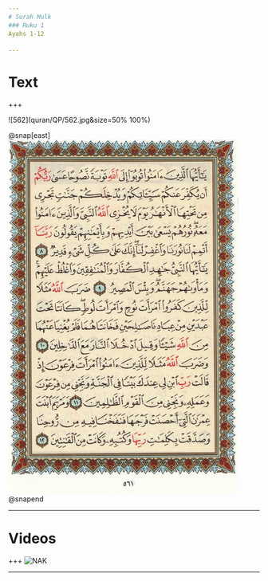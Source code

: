 ```yaml
---
# Surah Mulk
### Ruku 1
Ayahs 1-12

---
```

# Text
+++

![562](quran/QP/562.jpg&size=50% 100%)

@snap[east]
![561](quran/QP/561.jpg)
@snapend

---
# Videos
+++
![NAK](https://www.youtube.com/embed/TmaxzdutGs4)

---

